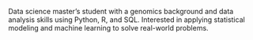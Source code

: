Data science master’s student with a genomics background and data analysis skills using Python, R, and SQL. Interested in applying statistical modeling and machine learning to solve real-world problems.

